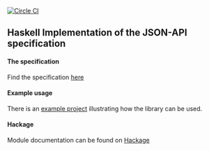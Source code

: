 [![Circle CI](https://circleci.com/gh/toddmohney/json-api.svg?style=svg)](https://circleci.com/gh/toddmohney/json-api)

## Haskell Implementation of the JSON-API specification


#### The specification

Find the specification [here](http://jsonapi.org/)


#### Example usage

There is an [example project](https://github.com/toddmohney/json-api/example) illustrating how the library can be used.


#### Hackage

Module documentation can be found on [Hackage](http://hackage.haskell.org/package/json-api)
